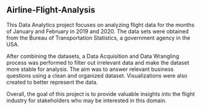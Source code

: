 ## Airline-Flight-Analysis

This Data Analytics project focuses on analyzing flight data for the months of January and February in 2019 and 2020. The data sets were obtained from the Bureau of Transportation Statistics, a government agency in the USA.   

After combining the datasets, a Data Acquisition and Data Wrangling process was performed to filter out irrelevant data and make the dataset more stable for analysis. The aim was to answer relevant business questions using a clean and organized dataset. Visualizations were also created to better represent the data.   

Overall, the goal of this project is to provide valuable insights into the flight industry for stakeholders who may be interested in this domain.
